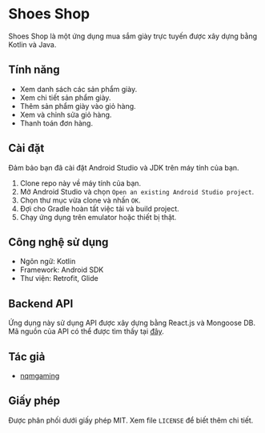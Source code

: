 # Shoes Shop

Shoes Shop là một ứng dụng mua sắm giày trực tuyến được xây dựng bằng Kotlin và Java.

## Tính năng

- Xem danh sách các sản phẩm giày.
- Xem chi tiết sản phẩm giày.
- Thêm sản phẩm giày vào giỏ hàng.
- Xem và chỉnh sửa giỏ hàng.
- Thanh toán đơn hàng.

## Cài đặt

Đảm bảo bạn đã cài đặt Android Studio và JDK trên máy tính của bạn.

1. Clone repo này về máy tính của bạn.
2. Mở Android Studio và chọn `Open an existing Android Studio project`.
3. Chọn thư mục vừa clone và nhấn `OK`.
4. Đợi cho Gradle hoàn tất việc tải và build project.
5. Chạy ứng dụng trên emulator hoặc thiết bị thật.

## Công nghệ sử dụng

- Ngôn ngữ: Kotlin
- Framework: Android SDK
- Thư viện: Retrofit, Glide
## Backend API

Ứng dụng này sử dụng API được xây dựng bằng React.js và Mongoose DB. Mã nguồn của API có thể được tìm thấy tại [đây](https://github.com/nqmgaming/shoes-shop-api).
## Tác giả

- [nqmgaming](https://github.com/nqmgaming)

## Giấy phép

Được phân phối dưới giấy phép MIT. Xem file `LICENSE` để biết thêm chi tiết.